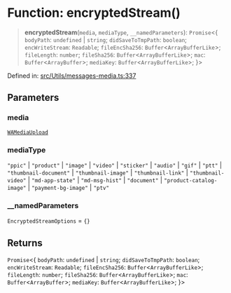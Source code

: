 # Function: encryptedStream()

> **encryptedStream**(`media`, `mediaType`, `__namedParameters`): `Promise`\<\{ `bodyPath`: `undefined` \| `string`; `didSaveToTmpPath`: `boolean`; `encWriteStream`: `Readable`; `fileEncSha256`: `Buffer`\<`ArrayBufferLike`\>; `fileLength`: `number`; `fileSha256`: `Buffer`\<`ArrayBufferLike`\>; `mac`: `Buffer`\<`ArrayBuffer`\>; `mediaKey`: `Buffer`\<`ArrayBufferLike`\>; \}\>

Defined in: [src/Utils/messages-media.ts:337](https://github.com/Fokusdotid/Baileys/blob/c0c23ce3104b65dfcc64246c9ee8a49ef38993b5/src/Utils/messages-media.ts#L337)

## Parameters

### media

[`WAMediaUpload`](../type-aliases/WAMediaUpload.md)

### mediaType

`"ppic"` | `"product"` | `"image"` | `"video"` | `"sticker"` | `"audio"` | `"gif"` | `"ptt"` | `"thumbnail-document"` | `"thumbnail-image"` | `"thumbnail-link"` | `"thumbnail-video"` | `"md-app-state"` | `"md-msg-hist"` | `"document"` | `"product-catalog-image"` | `"payment-bg-image"` | `"ptv"`

### \_\_namedParameters

`EncryptedStreamOptions` = `{}`

## Returns

`Promise`\<\{ `bodyPath`: `undefined` \| `string`; `didSaveToTmpPath`: `boolean`; `encWriteStream`: `Readable`; `fileEncSha256`: `Buffer`\<`ArrayBufferLike`\>; `fileLength`: `number`; `fileSha256`: `Buffer`\<`ArrayBufferLike`\>; `mac`: `Buffer`\<`ArrayBuffer`\>; `mediaKey`: `Buffer`\<`ArrayBufferLike`\>; \}\>
